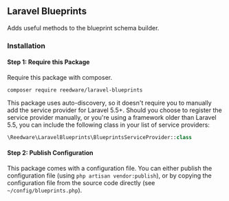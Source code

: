 ## Laravel Blueprints
Adds useful methods to the blueprint schema builder.

### Installation

#### Step 1: Require this Package

Require this package with composer.

```shell
composer require reedware/laravel-blueprints
```

This package uses auto-discovery, so it doesn't require you to manually add the service provider for Laravel 5.5+. Should you choose to register the service provider manually, or you're using a framework older than Laravel 5.5, you can include the following class in your list of service providers:

```php
\Reedware\LaravelBlueprints\BlueprintsServiceProvider::class
```
#### Step 2: Publish Configuration

This package comes with a configuration file. You can either publish the configuration file (using `php artisan vendor:publish`), or by copying the configuration file from the source code directly (see `~/config/blueprints.php`).
